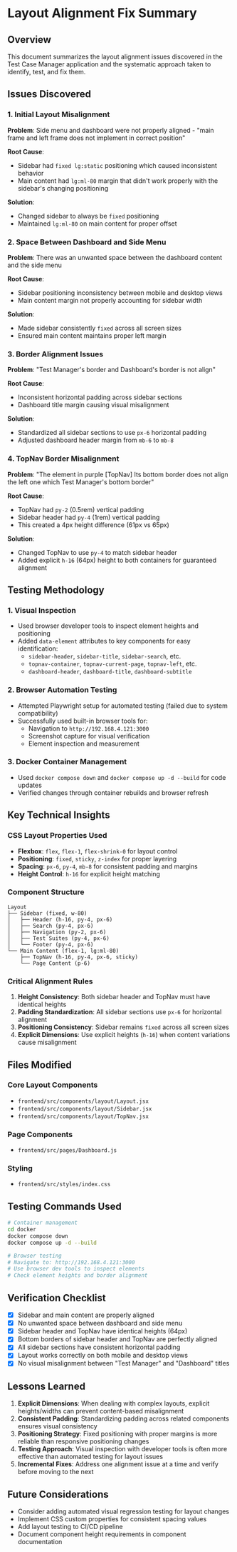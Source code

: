 # Layout Alignment Fix Summary

## Overview
This document summarizes the layout alignment issues discovered in the Test Case Manager application and the systematic approach taken to identify, test, and fix them.

## Issues Discovered

### 1. Initial Layout Misalignment
**Problem**: Side menu and dashboard were not properly aligned - "main frame and left frame does not implement in correct position"

**Root Cause**: 
- Sidebar had `fixed lg:static` positioning which caused inconsistent behavior
- Main content had `lg:ml-80` margin that didn't work properly with the sidebar's changing positioning

**Solution**: 
- Changed sidebar to always be `fixed` positioning
- Maintained `lg:ml-80` on main content for proper offset

### 2. Space Between Dashboard and Side Menu
**Problem**: There was an unwanted space between the dashboard content and the side menu

**Root Cause**: 
- Sidebar positioning inconsistency between mobile and desktop views
- Main content margin not properly accounting for sidebar width

**Solution**: 
- Made sidebar consistently `fixed` across all screen sizes
- Ensured main content maintains proper left margin

### 3. Border Alignment Issues
**Problem**: "Test Manager's border and Dashboard's border is not align"

**Root Cause**: 
- Inconsistent horizontal padding across sidebar sections
- Dashboard title margin causing visual misalignment

**Solution**: 
- Standardized all sidebar sections to use `px-6` horizontal padding
- Adjusted dashboard header margin from `mb-6` to `mb-8`

### 4. TopNav Border Misalignment
**Problem**: "The element in purple [TopNav] Its bottom border does not align the left one which Test Manager's bottom border"

**Root Cause**: 
- TopNav had `py-2` (0.5rem) vertical padding
- Sidebar header had `py-4` (1rem) vertical padding
- This created a 4px height difference (61px vs 65px)

**Solution**: 
- Changed TopNav to use `py-4` to match sidebar header
- Added explicit `h-16` (64px) height to both containers for guaranteed alignment

## Testing Methodology

### 1. Visual Inspection
- Used browser developer tools to inspect element heights and positioning
- Added `data-element` attributes to key components for easy identification:
  - `sidebar-header`, `sidebar-title`, `sidebar-search`, etc.
  - `topnav-container`, `topnav-current-page`, `topnav-left`, etc.
  - `dashboard-header`, `dashboard-title`, `dashboard-subtitle`

### 2. Browser Automation Testing
- Attempted Playwright setup for automated testing (failed due to system compatibility)
- Successfully used built-in browser tools for:
  - Navigation to `http://192.168.4.121:3000`
  - Screenshot capture for visual verification
  - Element inspection and measurement

### 3. Docker Container Management
- Used `docker compose down` and `docker compose up -d --build` for code updates
- Verified changes through container rebuilds and browser refresh

## Key Technical Insights

### CSS Layout Properties Used
- **Flexbox**: `flex`, `flex-1`, `flex-shrink-0` for layout control
- **Positioning**: `fixed`, `sticky`, `z-index` for proper layering
- **Spacing**: `px-6`, `py-4`, `mb-8` for consistent padding and margins
- **Height Control**: `h-16` for explicit height matching

### Component Structure
```
Layout
├── Sidebar (fixed, w-80)
│   ├── Header (h-16, py-4, px-6)
│   ├── Search (py-4, px-6)
│   ├── Navigation (py-2, px-6)
│   ├── Test Suites (py-4, px-6)
│   └── Footer (py-4, px-6)
└── Main Content (flex-1, lg:ml-80)
    ├── TopNav (h-16, py-4, px-6, sticky)
    └── Page Content (p-6)
```

### Critical Alignment Rules
1. **Height Consistency**: Both sidebar header and TopNav must have identical heights
2. **Padding Standardization**: All sidebar sections use `px-6` for horizontal alignment
3. **Positioning Consistency**: Sidebar remains `fixed` across all screen sizes
4. **Explicit Dimensions**: Use explicit heights (`h-16`) when content variations cause misalignment

## Files Modified

### Core Layout Components
- `frontend/src/components/layout/Layout.jsx`
- `frontend/src/components/layout/Sidebar.jsx`
- `frontend/src/components/layout/TopNav.jsx`

### Page Components
- `frontend/src/pages/Dashboard.js`

### Styling
- `frontend/src/styles/index.css`

## Testing Commands Used

```bash
# Container management
cd docker
docker compose down
docker compose up -d --build

# Browser testing
# Navigate to: http://192.168.4.121:3000
# Use browser dev tools to inspect elements
# Check element heights and border alignment
```

## Verification Checklist

- [x] Sidebar and main content are properly aligned
- [x] No unwanted space between dashboard and side menu
- [x] Sidebar header and TopNav have identical heights (64px)
- [x] Bottom borders of sidebar header and TopNav are perfectly aligned
- [x] All sidebar sections have consistent horizontal padding
- [x] Layout works correctly on both mobile and desktop views
- [x] No visual misalignment between "Test Manager" and "Dashboard" titles

## Lessons Learned

1. **Explicit Dimensions**: When dealing with complex layouts, explicit heights/widths can prevent content-based misalignment
2. **Consistent Padding**: Standardizing padding across related components ensures visual consistency
3. **Positioning Strategy**: Fixed positioning with proper margins is more reliable than responsive positioning changes
4. **Testing Approach**: Visual inspection with developer tools is often more effective than automated testing for layout issues
5. **Incremental Fixes**: Address one alignment issue at a time and verify before moving to the next

## Future Considerations

- Consider adding automated visual regression testing for layout changes
- Implement CSS custom properties for consistent spacing values
- Add layout testing to CI/CD pipeline
- Document component height requirements in component documentation 